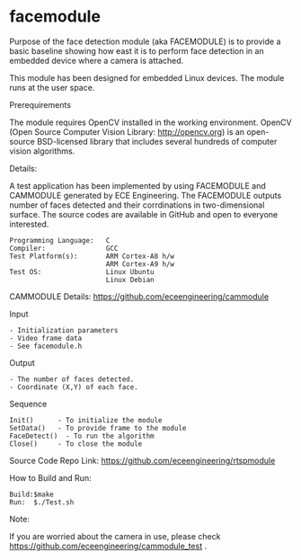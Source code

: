 # facemodule
Purpose of the face detection module (aka FACEMODULE) is to provide a basic baseline showing how east it is to perform face detection in an embedded device where a camera is attached.

This module has been designed for embedded Linux devices. The module runs at the user space.

Prerequirements

The module requires OpenCV installed in the working environment. OpenCV (Open Source Computer Vision Library: http://opencv.org) is an open-source BSD-licensed library that includes several hundreds of computer vision algorithms. 

Details:

A test application has been implemented by using FACEMODULE and CAMMODULE generated by ECE Engineering. The FACEMODULE outputs number of faces detected and their corrdinations in two-dimensional surface. The source codes are available in GitHub and open to everyone interested.

    Programming Language:   C
    Compiler:               GCC
    Test Platform(s):       ARM Cortex-A8 h/w
                            ARM Cortex-A9 h/w
    Test OS:                Linux Ubuntu
                            Linux Debian

  CAMMODULE Details: https://github.com/eceengineering/cammodule
  
  Input
  
    - Initialization parameters
    - Video frame data
    - See facemodule.h
    
  Output
  
    - The number of faces detected.
    - Coordinate (X,Y) of each face.
    
  Sequence
  
    Init()      - To initialize the module 
    SetData()   - To provide frame to the module
    FaceDetect()  - To run the algorithm
    Close()     - To close the module	
  
  Source Code Repo Link: https://github.com/eceengineering/rtspmodule

  How to Build and Run:
  
    Build:$make
    Run:  $./Test.sh
    
  Note:
  
  If you are worried about the camera in use, please check https://github.com/eceengineering/cammodule_test .
